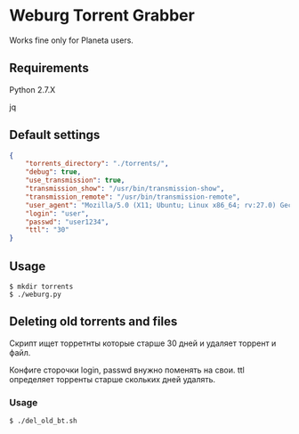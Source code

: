 # Weburg Torrent Grabber

Works fine only for Planeta users.

## Requirements

Python 2.7.X 

jq

## Default settings

```json
{
    "torrents_directory": "./torrents/",
    "debug": true,
    "use_transmission": true,
    "transmission_show": "/usr/bin/transmission-show",
    "transmission_remote": "/usr/bin/transmission-remote",
    "user_agent": "Mozilla/5.0 (X11; Ubuntu; Linux x86_64; rv:27.0) Gecko/20100101 Firefox/27.0",
    "login": "user",
    "passwd": "user1234",
    "ttl": "30"
}
```

## Usage

```shell
$ mkdir torrents
$ ./weburg.py
```

## Deleting old torrents and files

Скрипт ищет торретнты которые старше 30 дней 
и удаляет торрент и файл.

Конфиге сторочки login, passwd внужно поменять на свои.
ttl определяет торренты старше скольких дней удалять.

### Usage

```shell
$ ./del_old_bt.sh
```
